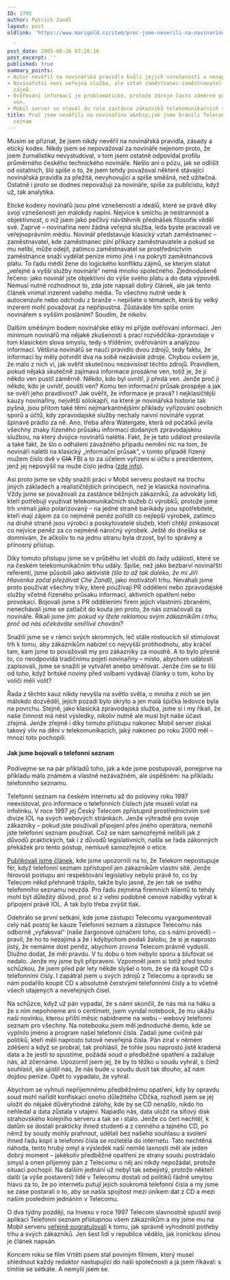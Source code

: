 ```yaml
---
ID: 1795
author: Patrick Zandl
layout: post
oldlink: 'https://www.marigold.cz/item/proc-jsme-neverili-na-novinarinu-a-jak-jsme-branili-telecomu-zlikvidovat-seznam

  '
post_date: 2005-08-26 07:26:16
post_excerpt: ''
published: true
summary_points:
- Autor nevěřil na novinářská pravidla kvůli jejich vznešenosti a nenaplnitelnosti.
- Novinářství není veřejná služba, ale vztah zaměstnanec-zaměstnavatel s konfliktem
  zájmů.
- Ověřování informací je problematické, protože zdroje často záměrně pouští informace
  ven.
- Mobil server se stavěl do role zastánce zákazníků telekomunikačních služeb.
title: Proč jsme nevěřili na novinařinu a&nbsp;jak jsme bránili Telecomu zlikvidovat
  seznam
---
```


<p>Musím se přiznat, že jsem nikdy nevěřil na novinářská pravidla, zásady a etický kodex. Nikdy jsem se nepovažoval za novináře nejenom proto, že jsem žurnalistiku nevystudoval, v tom jsem ostatně odpovídal profilu průměrného českého technického novináře. Nešlo ani o pózu, jak se odlišit od ostatních, šlo spíše o to, že jsem tehdy považoval některé stávající novinářská pravidla za přežitá, nevyhovující a spíše směšná, než užitečná.  Ostatně i proto se dodnes nepovažuji za novináře, spíše za publicistu, když už, tak analytika. </p>

<p>Etické kodexy novinářů jsou plné vznešeností a ideálů, které se právě díky svojí vznešenosti jen málokdy naplní. Nejvíce k smíchu je nestrannost a objektivnost, o níž jsem jako pečlivý návštěvník přednášek filosofie věděl své. Zaprvé – novinařina není žádná veřejná služba, leda byste pracovali ve veřejnoprávním médiu. Novinář představuje klasický vztah zaměstnanec – zaměstnavatel, kde zaměstnanec plní příkazy zaměstnavatele a pokud se mu nelíbí, může odejít, zatímco zaměstnavatel se prostřednictvím zaměstnance snaží vydělat peníze mimo jiné i na pokrytí zaměstnancova platu. To řadu médií žene do logického konfliktu zájmů, se kterým statut „veřejné a vyšší služby novináře“ nemá mnoho společného. Zjednodušeně řečeno: jako novinář jste objektivní do výše svého platu a do data výpovědi. Nemusí nutně rozhodnout to, zda jste napsali dobrý článek, ale jak tento článek vnímal inzerent vašeho média. To všechno nutně vede k autocenzuře nebo odchodu z branže – nepíšete o tématech, která by velký inzerent mohl považovat za nepřípustná. Zůstáváte tím spíše oním novinářem s vyšším posláním? Soudím, že nikoliv.
</p>

<!--more--><p>Dalším směšným bodem  novinářské etiky mi přijde ověřování informací. Jen minimum novinářů má nějaké zkušenosti s prací rozvědčíka-zpravodaje v tom klasickém slova smyslu, tedy s tříděním, ověřováním a analýzou informací. Většina novinářů se naučí pravidlo dvou zdrojů, tedy faktu, že informaci by měly potvrdit dva na sobě nezávislé zdroje. Chybou ovšem je, že málo z nich ví, jak ověřit skutečnou nezávislost těchto zdrojů. Pravidlem, pokud nějaká skutečně zajímavá informace prosákne ven, totiž je, že ji někdo ven pustil záměrně. Někdo, kdo byl uvnitř, ji předá ven. Jenže proč ji někdo, kdo je uvnitř, pouští ven? Komu ten informační průsak prospěje a jak se ověří jeho pravdivost? Jak ověřit, že informace je pravá? I nejklasičtější kauzy novinařiny, největší sólokapři, na které je novinářská historie tak pyšná, jsou přitom také těmi nejmarkantnějšími příklady vyřizování osobních sporů a účtů, kdy zpravodajské služby nechaly naivní novináře vyprat špinavé prádlo za ně. Ano, třeba aféra Watergate, která od počátků jevila všechny znaky řízeného průsaku informací dodaných zpravodajskou službou, na který dvojice novinářů nalétla. Fakt, že je tato událost proslavila a také fakt, že šlo o odhalení závažného případu nemění nic na tom, že novináři nalétli na klasický „informační průsak“, v tomto případě řízený mužem číslo dvě v <strike>CIA</strike> FBI a to za účelem vyřízení si účtu s prezidentem, jenž jej nepovýšil na muže číslo jedna (<a href="http://zpravy.idnes.cz/zahranicni.asp?r=zahranicni&amp;c=A050601_102311_zahranicni_lkr">zde info</a>). </p>

<p>Asi proto jsme se vždy snažili práci v Mobil serveru postavit na trochu jiných  základech a realističtějších principech, než je klasická novinařina. Vždy jsme se považovali za zastánce běžných zákazníků, za advokáty lidí, kteří potřebují využívat telekomunikačních služeb či výrobků, protože jsme trh vnímali jako polarizovaný – na jedné straně barikády jsou spotřebitelé, kteří mají zájem za co nejméně peněz pořídit co nejlepší výrobek, zatímco na druhé straně jsou výrobci a poskytovatelé služeb, kteří chtějí zinkasovat co nejvíce peněz za co nejméně náročný výrobek. Ještě do dneška se domnívám, že ačkoliv to na jednu stranu byla drzost, byl to správný a přínosný přístup. </p>

<p>Díky tomuto přístupu jsme se v průběhu let vložili do řady událostí, které se na českém telekomunikačním trhu udály. Spíše, než jako bezbarví novinářští referenti, jsme působili jako aktivisté <i>(šlo to až tak daleko, že mi Jiří Hlavenka začal přezdívat Che Zandl)</i>, jako motivátoři trhu. Neváhali jsme proto používat všechny triky, které používají PR oddělení nebo zpravodajské služby včetně řízeného průsaku informací, aktivních opatření nebo provokací. Bojovali jsme s PR odděleními firem jejich vlastními zbraněmi, nenechávali jsme se zatlačit do kouta jen proto, že nás označovali za novináře. Říkali jsme jim: <i>pokud vy lžete reklamou svým zákazníkům i trhu, proč od nás očekáváte smířlivé chování?</i>  </p>

<p>Snažili jsme se v rámci svých skromných, leč stále rostoucích sil stimulovat trh k tomu, aby zákazníkům nabízel co nejvyšší protihodnotu, aby kráčel tam, kam jsme to považovali my pro zákazníky za moudré. A to bylo přesně to, co neodpovídá tradičnímu pojetí novinařiny – místo, abychom události zapisovali, jsme se snažili je vytvářet anebo směřovat. Jenže čím se to liší od toho, když britské noviny před volbami vydávají články o tom, koho by voliči měli volit?</p>

<p>Řada z těchto kauz nikdy nevyšla na světlo světa, o mnoha z nich se jen málokdo dozvěděl, jejich pozadí bylo skryto a jen malá špička ledovce byla na povrchu. Stejně, jako klasická zpravodajská služba, jsme si i my říkali, že naše činnost má nést výsledky, nikoliv nutně ale musí být naše účast zřejmá. Jenže zřejmě i díky tomuto přístupu nakonec Mobil server získal takový vliv na dění v telekomunikacích, jaký nakonec po roku 2000 měl – mnozí toto pochopili. </p>

<h4>Jak jsme bojovali o telefonní seznam</h4>
<p>Podívejme se na pár příkladů toho, jak a kde jsme postupovali, ponejprve na příkladu málo známém a vlastně nezávažném, ale úspěšném: na příkladu telefonního seznamu. </p>

<p>Telefonní seznam na českém internetu až do poloviny roku 1997 neexistoval, pro informace o telefonních číslech jste museli volat na infolinku. V roce 1997 jej Český Telecom zpřístupnil prostřednictvím své divize IOL na svých webových stránkách. Jenže výhradně pro svoje zákazníky – pokud jste používali připojení přes jiného operátora, nemohli jste telefonní seznam používat. Což se nám samozřejmě nelíbili jak z důvodů praktických, tak i z důvodů legislativních, našla se řada zákonných překážek pro tento postup, nemluvě samozřejmě o etice. </p>

<p><a href="http://mobil.idnes.cz/mob_aktuality.asp?r=mob_aktuality&amp;c=A970626_0003831_mob_aktuality">Publikovali jsme článek</a>, kde jsme upozornili na to, že Telekom nepostupuje fér, když telefonní seznam zpřístupnil jen zákazníkům vlastní sítě. Jenže férovost postupu ani respektování legislativy nebylo právě to, co by Telecom někd přehnaně trápilo, takže bylo jasné, že jen tak se svého telefonního seznamu nevzdá. Pro řadu zejména firemních klientů to tehdy mohl být důležitý důvod, proč si z velmi podobné cenové nabídky vybrat k připojení právě IOL. A tak bylo třeba zvýšit tlak. </p>

<p>Odehrálo se první setkání, kde jsme zástupci Telecomu vyargumentovali celý náš postoj ke kauze Telefonní seznam a zástupce Telecomu nás odborně „vyfakoval“ (naše žargonové označení toho, co s námi provedl) – pravil, že ho to nezajímá a že i kdybychom podali žalobu, že si je naprosto jistý, že nemáme dost peněz, abychom zrovna Telecom právně vydusili. Dlužno dodat, že měl pravdu. V tu dobu o tom nebylo sporu a blufovat se nedalo.  Jenže my jsme byli připraveni. Vzpomněl jsem si totiž před touto schůzkou, že jsem před pár lety někde slyšel o tom, že se dá koupit CD s telefonními čísly. I zapátral jsem u svých zdrojů z Telecomu a opravdu se nám podařilo koupit CD s absolutně čerstvými telefonními čísly a to včetně všech utajených a neveřejných čísel. </p>

<p>Na schůzce, když už pán vypadal, že s námi skončil, že nás má na háku a že s ním nepohneme ani o centimetr, jsem vyndal notebook, že mu ukážu naši novinku, kterou příští měsíc nabídneme na webu – webový telefonní seznam pro všechny. Na notebooku jsem měl jednoduché demo, kde se vyplnilo jméno a program našel telefonní čísla. Zadali jsme cvičně pár politiků, kteří měli naprosto tutově neveřejná čísla. Pán zíral v němém zděšení a když se probral, tak prohlásil, že tohle jsou naprosto jistě kradená data a že jestli to spustíme, požádá soud o předběžné opatření a zažaluje nás, až zčernáme. Upozornil jsem jej, že by to těžko u soudu vyhrál, s čímž souhlasil, ale ujistil nás, že nás bude u soudu dusit tak dlouho, až nám dojdou peníze. Opět to vypadalo, že vyhrál. </p>

<p>Abychom se vyhnuli nepříjemnému předběžnému opatření, kdy by opravdu soud mohl nařídit konfiskaci onoho důležitého CDčka, rozhodl jsem se jej uložit do nějaké důvěryhodné zálohy, kde by se CD nenašlo, nikdo ho nehledal a data zůstala v utajení. Napadlo nás, data uložit na síťový disk strahovského kolejního serveru a tak se i stalo. Jenže co čert nechtěl, k datům se dostali prakticky ihned studenti a z cenného a tajného CD, po němž by soudy mohly prahnout, udělali bez našeho souhlasu a svolení ihned řadu kopií a telefonní čísla se rozletěla do internetu. Tato nechtěná náhoda, tento hrubý omyl a výsledek naší nemilé laxnosti měl ale jeden dobrý moment – jakékoliv předběžné opatření ze strany soudu postrádalo smysl a onen příjemný pán z Telecomu o něj ani nikdy nepožádal, protože situaci pochopil.  Na dalším jednání už nebyl tak sebejistý, protože někteří další (a výše postavení)  lidé v Telecomu dostali od politiků řádně umytou hlavu za to, že po internetu putují jejich soukromá telefonní čísla a my jsme se zase postarali o to, aby se našla spojitost mezi únikem dat z CD a mezi naším posledním jednáním v Telecomu. </p>

<p>O dva týdny později, na Invexu v roce 1997 Telecom slavnostně spustil svoji aplikaci Telefonní seznam přístupnou všem zákazníkům a my jsme mu na Mobil serveru <a href="http://mobil.idnes.cz/mob_ceny.asp?r=mob_ceny&amp;c=A971013_0047725_mob_ceny">veřejně pogratulovali</a> k tomu, jak správně vyhodnotil potřeby trhu a svých zákazníků. Jen šest lidí v republice vědělo, jak ironickou slinou je článek napsán. </p>

<p>Koncem roku se film Vrtěti psem stal poviným filmem, který musel shlédnout každý redaktor nastupující do naší společnosti a já jsem říkával: s tímhle se setkáte. A nemýlil jsem se.
</p>